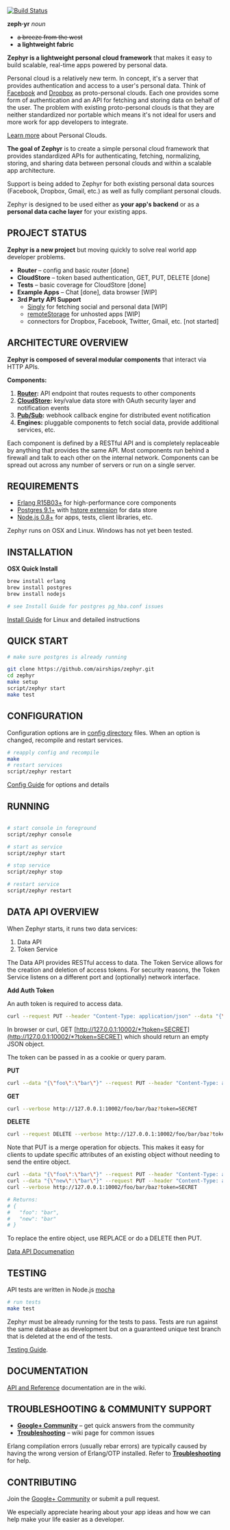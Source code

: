 [![Build Status](https://api.travis-ci.org/airships/zephyr.png)](https://travis-ci.org/airships/zephyr)

**zeph·yr** _noun_
* ~~a breeze from the west~~
* **a lightweight fabric**

**Zephyr is a lightweight personal cloud framework** that makes it easy to build
scalable, real-time apps powered by personal data.

Personal cloud is a relatively new term. In concept, it's a server that
provides authentication and access to a user's personal data. Think of
[Facebook](https://www.facebook.com) and [Dropbox](https://www.dropbox.com/)
as proto-personal clouds. Each one provides some form of authentication
and an API for fetching and storing data on behalf of the user. The problem
with existing proto-personal clouds is that they are neither standardized nor
portable which means it's not ideal for users and more work for app developers
to integrate.

[Learn more](https://github.com/airships/zephyr/wiki/Personal-Clouds)
about Personal Clouds.

**The goal of Zephyr** is to create a simple personal cloud framework that
provides standardized APIs for authenticating, fetching, normalizing,
storing, and sharing data between personal clouds and within a scalable
app architecture.

Support is being added to Zephyr for both existing personal data sources
(Facebook, Dropbox, Gmail, etc.) as well as fully compliant personal clouds.

Zephyr is designed to be used either as **your app's backend** or as a
**personal data cache layer** for your existing apps.



## PROJECT STATUS

**Zephyr is a new project** but moving quickly to solve real world app developer problems.

* **Router** – config and basic router [done]
* **CloudStore** – token based authentication, GET, PUT, DELETE [done]
* **Tests** – basic coverage for CloudStore [done]
* **Example Apps** – Chat [done], data browser [WIP]
* **3rd Party API Support**
  * [Singly](http://singly.com) for fetching social and personal data [WIP]
  * [remoteStorage](http://remotestorage.io) for unhosted apps [WIP]
  * connectors for Dropbox, Facebook, Twitter, Gmail, etc. [not started]



## ARCHITECTURE OVERVIEW

**Zephyr is composed of several modular components** that interact via HTTP APIs.

**Components:**

1. **[Router](https://github.com/airships/zephyr/wiki/Routes):** API endpoint that routes requests to other components
2. **[CloudStore](https://github.com/airships/zephyr/wiki/CloudStore-API):**
   key/value data store with OAuth security layer and notification events
3. **[Pub/Sub](https://github.com/airships/zephyr/wiki/PubSub-API):** webhook callback engine for distributed event notification
4. **Engines:** pluggable components to fetch social data, provide additional services, etc.

Each component is defined by a RESTful API and is completely replaceable by anything that provides the same API.
Most components run behind a firewall and talk to each other on the internal network.
Components can be spread out across any number of servers or run on a single server.



## REQUIREMENTS

* [Erlang R15B03+](https://www.erlang-solutions.com/downloads/download-erlang-otp) for high-performance core components
* [Postgres 9.1+](http://www.postgresql.org/) with [hstore extension](http://www.postgresql.org/docs/9.1/static/hstore.html) for data store
* [Node.js 0.8+](http://nodejs.org/) for apps, tests, client libraries, etc.

Zephyr runs on OSX and Linux. Windows has not yet been tested.



## INSTALLATION

**OSX Quick Install**

```bash
brew install erlang
brew install postgres
brew install nodejs

# see Install Guide for postgres pg_hba.conf issues
```

[Install Guide](https://github.com/airships/zephyr/wiki/Install) for Linux and detailed instructions



## QUICK START

```bash
# make sure postgres is already running

git clone https://github.com/airships/zephyr.git
cd zephyr
make setup
script/zephyr start
make test
```



## CONFIGURATION

Configuration options are in [config directory](https://github.com/airships/zephyr/tree/master/config) files.
When an option is changed, recompile and restart services.

```bash
# reapply config and recompile
make
# restart services
script/zephyr restart
```

[Config Guide](https://github.com/airships/zephyr/wiki/Configuration) for options and details



## RUNNING

```bash

# start console in foreground
script/zephyr console

# start as service
script/zephyr start

# stop service
script/zephyr stop

# restart service
script/zephyr restart
```



## DATA API OVERVIEW

When Zephyr starts, it runs two data services:

1. Data API
2. Token Service

The Data API provides RESTful access to data. The Token Service allows for the creation and deletion of access tokens.
For security reasons, the Token Service listens on a different port and (optionally) network interface.


**Add Auth Token**

An auth token is required to access data.

```bash
curl --request PUT --header "Content-Type: application/json" --data "{\"\":\"rw\"}" --verbose http://127.0.0.1:10004/tokens/SECRET
```

In browser or curl, GET [http://127.0.0.1:10002/*?token=SECRET](http://127.0.0.1:10002/*?token=SECRET) which should return an empty JSON object.

The token can be passed in as a cookie or query param.


**PUT**

```bash
curl --data "{\"foo\":\"bar\"}" --request PUT --header "Content-Type: application/json" --verbose http://127.0.0.1:10002/foo/bar/baz?token=SECRET
```

**GET**

```bash
curl --verbose http://127.0.0.1:10002/foo/bar/baz?token=SECRET
```

**DELETE**

```bash
curl --request DELETE --verbose http://127.0.0.1:10002/foo/bar/baz?token=SECRET
```

Note that PUT is a merge operation for objects.
This makes it easy for clients to update specific attributes of an existing object without needing to send the entire object.

```bash
curl --data "{\"foo\":\"bar\"}" --request PUT --header "Content-Type: application/json" --verbose http://127.0.0.1:10002/foo/bar/baz?token=SECRET
curl --data "{\"new\":\"bar\"}" --request PUT --header "Content-Type: application/json" --verbose http://127.0.0.1:10002/foo/bar/baz?token=SECRET
curl --verbose http://127.0.0.1:10002/foo/bar/baz?token=SECRET

# Returns:
# {
#   "foo": "bar",
#   "new": "bar"
# }
```

To replace the entire object, use REPLACE or do a DELETE then PUT.

[Data API Documenation](https://github.com/airships/zephyr/wiki/CloudStore-API)



## TESTING

API tests are written in Node.js [mocha](http://mochajs.org/)

```bash
# run tests
make test
```

Zephyr must be already running for the tests to pass. Tests are run against the same database
as development but on a guaranteed unique test branch that is deleted at the end of the tests.

[Testing Guide](https://github.com/airships/zephyr/wiki/Testing).



## DOCUMENTATION

[API and Reference](https://github.com/airships/zephyr/wiki) documentation are in the wiki.



## TROUBLESHOOTING & COMMUNITY SUPPORT

* [**Google+ Community**](https://plus.google.com/u/1/communities/107361427153729973121) – get quick answers from the community
* [**Troubleshooting**](https://github.com/airships/zephyr/wiki/Troubleshooting) – wiki page for common issues

Erlang compilation errors (usually rebar errors) are typically caused by having the wrong version of Erlang/OTP installed.
Refer to [**Troubleshooting**](https://github.com/airships/zephyr/wiki/Troubleshooting) for help.



## CONTRIBUTING

Join the [Google+ Community](https://plus.google.com/u/1/communities/107361427153729973121) or submit a pull request.

We especially appreciate hearing about your app ideas and how we can help make your life easier as a developer.


